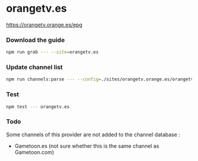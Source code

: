 # orangetv.es

https://orangetv.orange.es/epg

### Download the guide

```sh
npm run grab --- --site=orangetv.es
```

### Update channel list

```sh
npm run channels:parse --- --config=./sites/orangetv.orange.es/orangetv.es.config.js --output=./sites/orangetv.es/orangetv.es.channels.xml
```

### Test

```sh
npm test --- orangetv.es
```

### Todo

Some channels of this provider are not added to the channel database :

- Gametoon.es (not sure whether this is the same channel as Gametoon.com)
